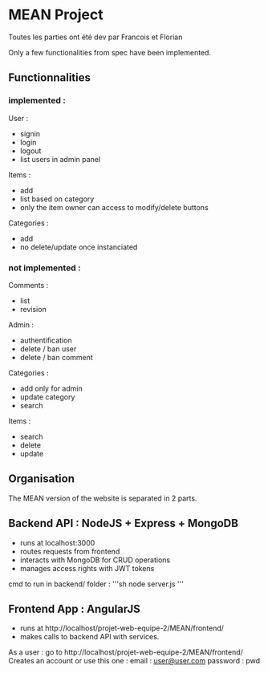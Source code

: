 # MEAN Project

Toutes les parties ont été dev par Francois et Florian

Only a few functionalities from spec have been implemented.

## Functionnalities
### implemented : 
User :
- signin
- login
- logout
- list users in admin panel

Items :
- add
- list based on category
- only the item owner can access to modify/delete buttons

Categories :
- add
- no delete/update once instanciated

### not implemented : 
Comments : 
- list
- revision

Admin :
- authentification
- delete / ban user
- delete / ban comment


Categories : 
- add only for admin
- update category
- search

Items :
- search 
- delete
- update


## Organisation

The MEAN version of the website is separated in 2 parts.

## Backend API : NodeJS + Express + MongoDB
- runs at localhost:3000
- routes requests from frontend
- interacts with MongoDB for CRUD operations
- manages access rights with JWT tokens

cmd to run in backend/ folder : 
'''sh
node server.js
'''


## Frontend App : AngularJS
- runs at http://localhost/projet-web-equipe-2/MEAN/frontend/
- makes calls to backend API with services.

As a user : go to http://localhost/projet-web-equipe-2/MEAN/frontend/
Creates an account or use this one :
email : user@user.com
password : pwd